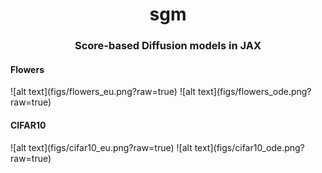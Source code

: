 <h1 align='center'>sgm</h1>
<h3 align='center'>Score-based Diffusion models in JAX</h3>

<h4 align='left'>Flowers</h4>
![alt text](figs/flowers_eu.png?raw=true)
![alt text](figs/flowers_ode.png?raw=true)

<h4 align='left'>CIFAR10</h4>
![alt text](figs/cifar10_eu.png?raw=true)
![alt text](figs/cifar10_ode.png?raw=true)
